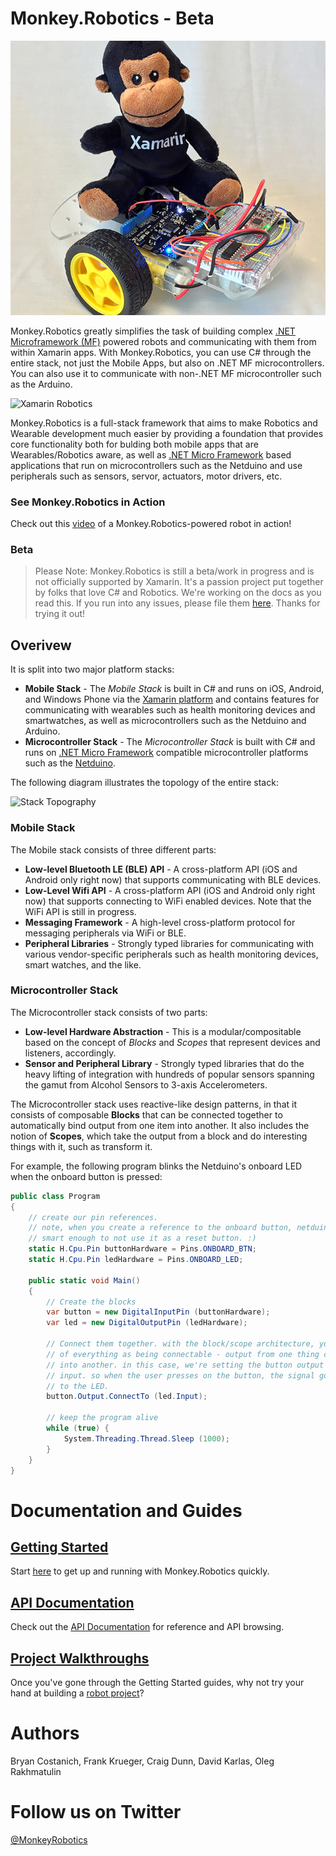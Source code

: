 # Monkey.Robotics - Beta

![](Robot_Tiny.jpg)

Monkey.Robotics greatly simplifies the task of building complex [.NET Microframework (MF)](http://netmf.com) powered robots and communicating with them from within Xamarin apps. With Monkey.Robotics, you can use C# through the entire stack, not just the Mobile Apps, but also on .NET MF microcontrollers. You can also use it to communicate with non-.NET MF microcontroller such as the Arduino.

![Xamarin Robotics](https://github.com/xamarin/Xamarin.Robotics/raw/master/Support%20Files/Images/Architectural_Overview.png)

Monkey.Robotics is a full-stack framework that aims to make Robotics and Wearable development much easier by providing a foundation that provides core functionality both for bulding both mobile apps that are Wearables/Robotics aware, as well as [.NET Micro Framework](http://netmf.com) based applications that run on microcontrollers such as the Netduino and use peripherals such as sensors, servor, actuators, motor drivers, etc.

### See Monkey.Robotics in Action

Check out this [video](https://vimeo.com/108180270) of a Monkey.Robotics-powered robot in action!

### Beta

> Please Note: Monkey.Robotics is still a beta/work in progress and is not officially supported by Xamarin. It's a passion project put together by folks that love C# and Robotics. We're working on the docs as you read this. If you run into any issues, please file them [here](https://github.com/xamarin/Monkey.Robotics/issues). Thanks for trying it out!

## Overivew
 
It is split into two major platform stacks:

 * **Mobile Stack** - The _Mobile Stack_ is built in C# and runs on iOS, Android, and Windows Phone via the [Xamarin platform](http://xamarin.com) and contains features for communicating with wearables such as health monitoring devices and smartwatches, as well as microcontrollers such as the Netduino and Arduino.
 * **Microcontroller Stack** - The _Microcontroller Stack_ is built with C# and runs on [.NET Micro Framework](http://www.netmf.com/) compatible microcontroller platforms such as the [Netduino](http://netduino.com/).
 
The following diagram illustrates the topology of the entire stack:

![Stack Topography](https://github.com/xamarin/Xamarin.Robotics/raw/master/Support%20Files/Images/Platform_Stack_Topography.png)

### Mobile Stack

The Mobile stack consists of three different parts:

 * **Low-level Bluetooth LE (BLE) API** - A cross-platform API (iOS and Android only right now) that supports communicating with BLE devices.
 * **Low-Level Wifi API** - A cross-platform API (iOS and Android only right now) that supports connecting to WiFi enabled devices. Note that the WiFi API is still in progress.
 * **Messaging Framework** - A high-level cross-platform protocol for messaging peripherals via WiFi or BLE.
 * **Peripheral Libraries** - Strongly typed libraries for communicating with various vendor-specific peripherals such as health monitoring devices, smart watches, and the like.

### Microcontroller Stack

The Microcontroller stack consists of two parts:

 * **Low-level Hardware Abstraction** - This is a modular/compositable based on the concept of _Blocks_ and _Scopes_ that represent devices and listeners, accordingly.
 * **Sensor and Peripheral Library** - Strongly typed libraries that do the heavy lifting of integration with hundreds of popular sensors spanning the gamut from Alcohol Sensors to 3-axis Accelerometers.
 
The Microcontroller stack uses reactive-like design patterns, in that it consists of composable **Blocks** that can be connected together to automatically bind output from one item into another. It also includes the notion of **Scopes**, which take the output from a block and do interesting things with it, such as transform it.

For example, the following program blinks the Netduino's onboard LED when the onboard button is pressed:
 
```csharp
public class Program
{
	// create our pin references.
	// note, when you create a reference to the onboard button, netduino is 
	// smart enough to not use it as a reset button. :)
	static H.Cpu.Pin buttonHardware = Pins.ONBOARD_BTN;
	static H.Cpu.Pin ledHardware = Pins.ONBOARD_LED;

	public static void Main()
	{
		// Create the blocks
		var button = new DigitalInputPin (buttonHardware);
		var led = new DigitalOutputPin (ledHardware);

		// Connect them together. with the block/scope architecture, you can think
		// of everything as being connectable - output from one thing can be piped
		// into another. in this case, we're setting the button output to the LED
		// input. so when the user presses on the button, the signal goes straight
		// to the LED.
		button.Output.ConnectTo (led.Input);

		// keep the program alive
		while (true) {
			System.Threading.Thread.Sleep (1000);
		}
	}
}
``` 

# Documentation and Guides

## [Getting Started](Getting%20Started/)

Start [here](Getting%20Started/) to get up and running with Monkey.Robotics quickly.

## [API Documentation](API%20Docs/)

Check out the [API Documentation](API%20Docs/) for reference and API browsing.

## [Project Walkthroughs](Project%20Walkthroughs)

Once you've gone through the Getting Started guides, why not try your hand at building a [robot project](Project%20Walkthroughs)?

# Authors
Bryan Costanich, Frank Krueger, Craig Dunn, David Karlas, Oleg Rakhmatulin

# Follow us on Twitter

[@MonkeyRobotics](https://twitter.com/MonkeyRobotics)
